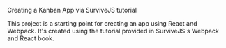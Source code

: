 Creating a Kanban App via SurviveJS tutorial

This project is a starting point for creating an app using React and Webpack. It's created using the tutorial provided in SurviveJS's Webpack and React book.
